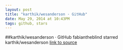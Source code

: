```yaml
---
layout: post
title: "karthik/wesanderson · GitHub"
date: May 29, 2014 at 10:43PM
tags: github, stars
---
```

##karthik/wesanderson · GitHub
fabiantheblind starred karthik/wesanderson
[link to source](http://ift.tt/1gaGTxs) 
